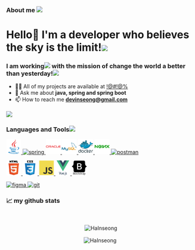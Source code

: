 ### About me <img src="https://emojis.slackmojis.com/emojis/images/1531849430/4246/blob-sunglasses.gif?1531849430" width="30"/>
<h1 align="left">Hello👋 I'm a developer who believes the sky is the limit!<img src="https://media.giphy.com/media/12oufCB0MyZ1Go/giphy.gif" width="50"></h1>
<h3 align="left">I am working<img src="https://media.giphy.com/media/WUlplcMpOCEmTGBtBW/giphy.gif" width="30"> with the mission of change the world a better than yesterday!<img src="https://media.giphy.com/media/WUlplcMpOCEmTGBtBW/giphy.gif" width="30"></h3>

- 👩‍💻 All of my projects are available at [!@#!@%](!@#!@%)
- 💬 Ask me about **java, spring and spring boot**
- 📫 How to reach me **devinseong@gmail.com**

<img align='center' src="https://media.giphy.com/media/M9gbBd9nbDrOTu1Mqx/giphy.gif" width="230">
<h3 align="left">Languages and Tools<img src="https://media.giphy.com/media/VgCDAzcKvsR6OM0uWg/giphy.gif" width="50"></h3>
<p align="left">
  <!-- Back-End -->
  <!-- <h4 align="left">Back-End</h4> -->
  <a href="https://www.java.com" target="_blank" rel="noreferrer"> <img
      src="https://raw.githubusercontent.com/devicons/devicon/master/icons/java/java-original.svg" alt="java" width="40"
      height="40" /> </a>
  <a href="https://spring.io/" target="_blank" rel="noreferrer"> <img
      src="https://www.vectorlogo.zone/logos/springio/springio-icon.svg" alt="spring" width="40" height="40" /> </a>
  <a href="https://www.oracle.com/" target="_blank" rel="noreferrer"> <img
      src="https://raw.githubusercontent.com/devicons/devicon/master/icons/oracle/oracle-original.svg" alt="oracle"
      width="40" height="40" /> </a>
  <a href="https://www.mysql.com/" target="_blank" rel="noreferrer">
    <img src="https://raw.githubusercontent.com/devicons/devicon/master/icons/mysql/mysql-original-wordmark.svg"
      alt="mysql" width="40" height="40" /> </a>
  <a href="https://www.docker.com/" target="_blank" rel="noreferrer"> <img
      src="https://raw.githubusercontent.com/devicons/devicon/master/icons/docker/docker-original-wordmark.svg"
      alt="docker" width="40" height="40" /> </a>
  <a href="https://www.nginx.com" target="_blank" rel="noreferrer"> <img
      src="https://raw.githubusercontent.com/devicons/devicon/master/icons/nginx/nginx-original.svg" alt="nginx"
      width="40" height="40" /> </a>
  <a href="https://postman.com" target="_blank" rel="noreferrer"> <img
      src="https://www.vectorlogo.zone/logos/getpostman/getpostman-icon.svg" alt="postman" width="40" height="40" />
  </a>
  
  <!-- Front-End -->
  <!-- <h4 align="left">Front-End</h4> -->
  <a href="https://www.w3.org/html/" target="_blank" rel="noreferrer"> <img
      src="https://raw.githubusercontent.com/devicons/devicon/master/icons/html5/html5-original-wordmark.svg"
      alt="html5" width="40" height="40" /> </a>
  <a href="https://www.w3schools.com/css/" target="_blank" rel="noreferrer"> <img
      src="https://raw.githubusercontent.com/devicons/devicon/master/icons/css3/css3-original-wordmark.svg" alt="css3"
      width="40" height="40" /> </a>
  <a href="https://developer.mozilla.org/en-US/docs/Web/JavaScript" target="_blank" rel="noreferrer"> <img
      src="https://raw.githubusercontent.com/devicons/devicon/master/icons/javascript/javascript-original.svg"
      alt="javascript" width="40" height="40" /> </a>
  <a href="https://vuejs.org/" target="_blank" rel="noreferrer"> <img
      src="https://raw.githubusercontent.com/devicons/devicon/master/icons/vuejs/vuejs-original-wordmark.svg"
      alt="vuejs" width="40" height="40" /> </a>
  <a href="https://getbootstrap.com" target="_blank" rel="noreferrer"> <img
      src="https://raw.githubusercontent.com/devicons/devicon/master/icons/bootstrap/bootstrap-plain-wordmark.svg"
      alt="bootstrap" width="40" height="40" /> </a>
  
  <!-- Collaboration Tools -->
  <!-- <h4 align="left">Collaboration</h4> -->
  <a href="https://www.figma.com/" target="_blank" rel="noreferrer"> <img 
      src="https://www.vectorlogo.zone/logos/figma/figma-icon.svg" 
      alt="figma" height="30"/> </a>
  <a href="https://git-scm.com/" target="_blank" rel="noreferrer"> <img
      src="https://www.vectorlogo.zone/logos/git-scm/git-scm-icon.svg" 
      alt="git" width="40" height="40" /> </a>
</p>

<h3 align="left">📈 my github stats</h3>
<br />
 <!-- <p align="center"><img align="center" src="https://github-readme-stats.vercel.app/api/top-langs?username=HaInseong&show_icons=true&locale=en&layout=compact&theme=gotham" alt="HaInseong" /></p> -->
<p align="center">&nbsp;<img align="center" src="https://github-readme-stats.vercel.app/api?username=HaInseong&show_icons=true&theme=gotham&locale=en" alt="HaInseong" /></p>
<p align="center"><img align="center" src="https://github-readme-streak-stats.herokuapp.com/?user=HaInseong&theme=gotham" alt="HaInseong" /></p>





